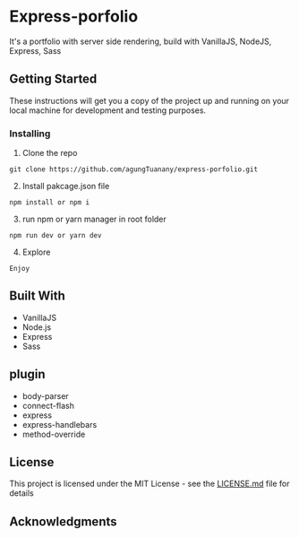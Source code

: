 # Express-porfolio

It's a portfolio with server side rendering, build with VanillaJS, NodeJS, Express, Sass

## Getting Started

These instructions will get you a copy of the project up and running on your local machine for development and testing purposes.

### Installing

1. Clone the repo

```
git clone https://github.com/agungTuanany/express-porfolio.git
```

2. Install pakcage.json file

```
npm install or npm i
```

3. run npm or yarn manager in root folder

```
npm run dev or yarn dev

```

4. Explore
```
Enjoy
```

## Built With

* VanillaJS
* Node.js
* Express
* Sass

## plugin

* body-parser
* connect-flash
* express
* express-handlebars
* method-override

## License

This project is licensed under the MIT License - see the [LICENSE.md](LICENSE.md) file for details

## Acknowledgments

